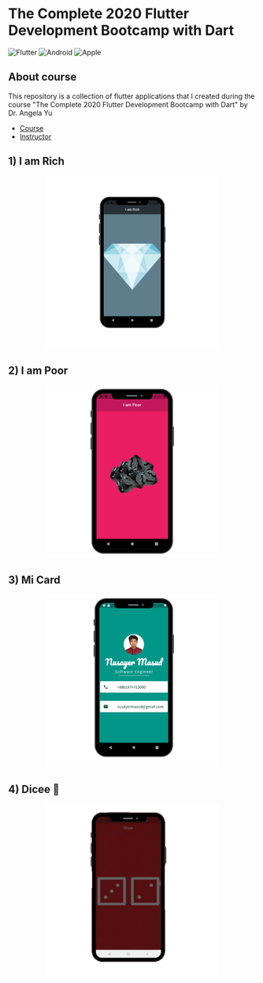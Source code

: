 # The Complete 2020 Flutter Development Bootcamp with Dart
<!-- PROJECT SHIELDS -->
![Flutter][flutter-shield]
![Android][android-shield]
![Apple][apple-shield]

## About course
This repository is a collection of flutter applications that I created during the course "The Complete 2020 Flutter Development Bootcamp with Dart" by Dr. Angela Yu

- [Course][course-url]
- [Instructor][instructor-url]

## 1) I am Rich

<a href="https://github.com/nusayer/The-Complete-2020-Flutter-Development-Bootcamp-with-Dart/tree/master/i_am_rich">
  <p align="center">
    <img src="https://github.com/nusayer/The-Complete-2020-Flutter-Development-Bootcamp-with-Dart/blob/master/i_am_rich/images/screenshot.png" width="350">
  </p>
</a>

## 2) I am Poor

<a href="https://github.com/nusayer/The-Complete-2020-Flutter-Development-Bootcamp-with-Dart/tree/master/i_am_poor">
  <p align="center">
    <img src="https://github.com/nusayer/The-Complete-2020-Flutter-Development-Bootcamp-with-Dart/blob/master/i_am_poor/images/screenshot.png" width="350">
  </p>
</a>

## 3) Mi Card

<a href="https://github.com/nusayer/The-Complete-2020-Flutter-Development-Bootcamp-with-Dart/tree/master/mi_card">
  <p align="center">
    <img src="https://github.com/nusayer/The-Complete-2020-Flutter-Development-Bootcamp-with-Dart/blob/master/mi_card/images/screenshot.png" width="350">
  </p>
</a>

## 4) Dicee 🎲

<a href="https://github.com/nusayer/The-Complete-2020-Flutter-Development-Bootcamp-with-Dart/tree/master/dicee_flutter">
  <p align="center">
    <img src="https://github.com/nusayer/The-Complete-2020-Flutter-Development-Bootcamp-with-Dart/blob/master/dicee_flutter/images/screenshot.gif" width="350">
  </p>
</a>




<!-- PROJECT SHIELDS -->
[html5-shield]: https://img.shields.io/badge/-HTML5-black.svg?logo=html5&colorB=E34F26&logoColor=white
[css3-shield]: https://img.shields.io/badge/-CSS3-black.svg?logo=css3&colorB=1572B6&logoColor=white
[sass-shield]: https://img.shields.io/badge/-SASS-black.svg?logo=sass&colorB=CC6699&logoColor=white
[angular-shield]: https://img.shields.io/badge/-Angular-black.svg?logo=angular&colorB=DD0031&logoColor=white
[java-shield]: https://img.shields.io/badge/-Java-black.svg?logoColor=white&logo=java&&colorB=007396
[javascript-shield]: https://img.shields.io/badge/-JavaScript-black.svg?logoColor=white&logo=javascript&&colorB=F7DF1E
[typescript-shield]: https://img.shields.io/badge/-TypeScript-black.svg?logoColor=white&logo=typescript&&colorB=007ACC
[react-shield]: https://img.shields.io/badge/-React-black.svg?logoColor=white&logo=react&colorB=61DAFB
[jquery-shield]: https://img.shields.io/badge/-jQuery-white.svg?logo=jquery&colorB=0769AD&logoColor=white
[spring-shield]: https://img.shields.io/badge/-Spring-white.svg?logo=spring&colorB=6DB33F&logoColor=white
[flutter-shield]: https://img.shields.io/badge/-Flutter-white.svg?logo=flutter&logoColor=white&colorB=02569B
[android-shield]: https://img.shields.io/badge/-Android-white.svg?logo=android&logoColor=white&colorB=3DDC84
[apple-shield]: https://img.shields.io/badge/-Apple-white.svg?logo=apple&logoColor=white&colorB=999999

<!-- ALIES README -->
[course-url]: https://udemy.com/course/flutter-bootcamp-with-dart/
[instructor-url]: https://udemy.com/user/4b4368a3-b5c8-4529-aa65-2056ec31f37e/